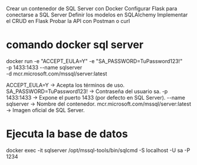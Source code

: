 Crear un contenedor de SQL Server con Docker
Configurar Flask para conectarse a SQL Server
Definir los modelos en SQLAlchemy
Implementar el CRUD en Flask
Probar la API con Postman o curl

# comando docker sql server
docker run -e "ACCEPT_EULA=Y" -e "SA_PASSWORD=TuPassword123!" \
   -p 1433:1433 --name sqlserver \
   -d mcr.microsoft.com/mssql/server:latest

ACCEPT_EULA=Y → Acepta los términos de uso.
SA_PASSWORD=TuPassword123! → Contraseña del usuario sa.
-p 1433:1433 → Expone el puerto 1433 (por defecto en SQL Server).
--name sqlserver → Nombre del contenedor.
mcr.microsoft.com/mssql/server:latest → Imagen oficial de SQL Server.

# Ejecuta la base de datos
docker exec -it sqlserver /opt/mssql-tools/bin/sqlcmd -S localhost -U sa -P 1234

